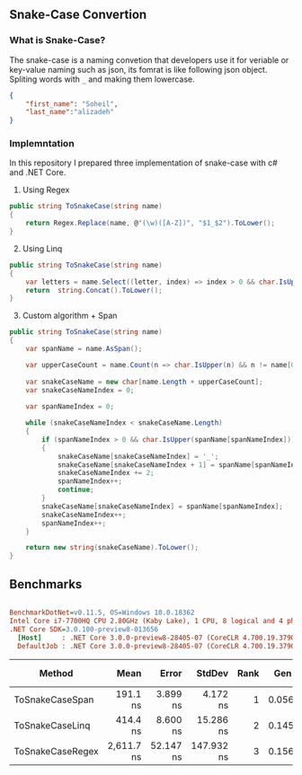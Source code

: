 ## Snake-Case Convertion 

### What is Snake-Case?
The snake-case is a naming convetion that developers use it for veriable or key-value naming such as json, its fomrat is like following json object. Spliting words with `_` and making them lowercase.
```json
{
    "first_name": "Soheil",
    "last_name":"alizadeh"
}

```

### Implemntation

In this repository I prepared three implementation of snake-case with c# and .NET Core.

1. Using Regex 
```C#
public string ToSnakeCase(string name) 
{
    return Regex.Replace(name, @"(\w)([A-Z])", "$1_$2").ToLower();
} 
```
2. Using Linq
```C#
public string ToSnakeCase(string name) 
{
    var letters = name.Select((letter, index) => index > 0 && char.IsUpper(letter) ? "_" + letter : letter.ToString());
    return  string.Concat().ToLower();
}
```
3. Custom algorithm + Span

```C#
public string ToSnakeCase(string name)
{
    var spanName = name.AsSpan();

    var upperCaseCount = name.Count(n => char.IsUpper(n) && n != name[0]);
   
    var snakeCaseName = new char[name.Length + upperCaseCount];
    var snakeCaseNameIndex = 0;
   
    var spanNameIndex = 0;

    while (snakeCaseNameIndex < snakeCaseName.Length)
    {
        if (spanNameIndex > 0 && char.IsUpper(spanName[spanNameIndex]))
        {
            snakeCaseName[snakeCaseNameIndex] = '_';
            snakeCaseName[snakeCaseNameIndex + 1] = spanName[spanNameIndex];
            snakeCaseNameIndex += 2;
            spanNameIndex++;
            continue;
        }
        snakeCaseName[snakeCaseNameIndex] = spanName[spanNameIndex];
        snakeCaseNameIndex++;
        spanNameIndex++;
    }

    return new string(snakeCaseName).ToLower();
}
```

## Benchmarks

``` ini

BenchmarkDotNet=v0.11.5, OS=Windows 10.0.18362
Intel Core i7-7700HQ CPU 2.80GHz (Kaby Lake), 1 CPU, 8 logical and 4 physical cores
.NET Core SDK=3.0.100-preview8-013656
  [Host]     : .NET Core 3.0.0-preview8-28405-07 (CoreCLR 4.700.19.37902, CoreFX 4.700.19.40503), 64bit RyuJIT
  DefaultJob : .NET Core 3.0.0-preview8-28405-07 (CoreCLR 4.700.19.37902, CoreFX 4.700.19.40503), 64bit RyuJIT


```
|          Method  |       Mean |     Error |     StdDev | Rank |  Gen 0 | Gen 1 | Gen 2 | Allocated |
|----------------  |-----------:|----------:|-----------:|-----:|-------:|------:|------:|----------:|
| ToSnakeCaseSpan  |   191.1 ns |  3.899 ns |   4.172 ns |    1 | 0.0560 |     - |     - |     176 B |
| ToSnakeCaseLinq  |   414.4 ns |  8.600 ns |  15.286 ns |    2 | 0.1450 |     - |     - |     456 B |
| ToSnakeCaseRegex | 2,611.7 ns | 52.147 ns | 147.932 ns |    3 | 0.1564 |     - |     - |     496 B |
